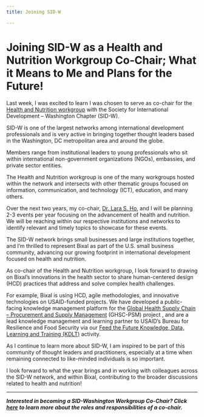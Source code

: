 ```yaml
---
title: Joining SID-W

---
```


# Joining SID-W as a Health and Nutrition Workgroup Co-Chair; What it Means to Me and Plans for the Future!

Last week, I was excited to learn I was chosen to serve as co-chair for the  [Health and Nutrition workgroup](https://sidw.org/workgroups/health-nutrition)  with the Society for International Development – Washington Chapter (SID-W).

SID-W is one of the largest networks among international development professionals and is very active in bringing together thought leaders based in the Washington, DC metropolitan area and around the globe.

Members range from institutional leaders to young professionals who sit within international non-government organizations (NGOs), embassies, and private sector entities.

The Health and Nutrition workgroup is one of the many workgroups hosted within the network and intersects with other thematic groups focused on information, communication, and technology (ICT), education, and many others.

Over the next two years, my co-chair,  [Dr. Lara S. Ho](https://sidw.org/dr-lara-s-ho-mhs-phd-rn), and I will be planning 2-3 events per year focusing on the advancement of health and nutrition. We will be reaching within our respective institutions and networks to identify relevant and timely topics to showcase for these events.

The SID-W network brings small businesses and large institutions together, and I’m thrilled to represent Bixal as part of the U.S. small business community, advancing our growing footprint in international development focused on health and nutrition.

As co-chair of the Health and Nutrition workgroup, I look forward to drawing on Bixal’s innovations in the health sector to share human-centered design (HCD) practices that address and solve complex health challenges.

For example, Bixal is using HCD, agile methodologies, and innovative technologies on USAID-funded projects. We have developed a public-facing knowledge management platform for the  [Global Health Supply Chain – Procurement and Supply Management](https://www.ghsupplychain.org/)  (GHSC-PSM) project , and are a lead knowledge management and learning partner to USAID’s Bureau for Resilience and Food Security via our  [Feed the Future Knowledge, Data, Learning and Training (KDLT)](https://legacy.bixal.com/blog-post/bixal-awarded-usaid-feed-future-kdlt-contract)  activity.

As I continue to learn more about SID-W, I am inspired to be part of this community of thought leaders and practitioners, especially at a time when remaining connected to like-minded individuals is so important.

I look forward to what the year brings and in working with colleagues across the SID-W network, and within Bixal, contributing to the broader discussions related to health and nutrition!

---

**_Interested in becoming a SID-Washington Workgroup Co-Chair? Click [here](https://sidw.org/call-applications-workgroup-co-chairs)  to learn more about the roles and responsibilities of a co-chair._**
<!--stackedit_data:
eyJwcm9wZXJ0aWVzIjoidGl0bGU6ID4tXG4gIEpvaW5pbmcgU0
lELVcgYXMgYSBIZWFsdGggYW5kIE51dHJpdGlvbiBXb3JrZ3Jv
dXAgQ28tQ2hhaXI7IFdoYXQgaXQgTWVhbnMgdG9cbiAgTWUgYW
5kIFBsYW5zIGZvciB0aGUgRnV0dXJlIVxuYXV0aG9yOiBTdGVw
aGFuaWUgVmFzcXVlelxuZGF0ZTogJzIwMjAtMDUtMjcnXG4iLC
JoaXN0b3J5IjpbLTEyNjI5NzY4MjksLTE5NjUxNzY0NjNdfQ==

-->